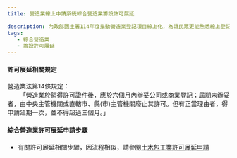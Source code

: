```yaml
---
title: 營造業線上申請系統綜合營造業籌設許可展延

description: 內政部國土署114年度推動營造業登記項目線上化，為讓民眾更能熟悉線上登記系統之操作，特此設計此指南網站引導民眾快速熟悉線上操作系統及熟悉線上送件流程。
tags:
   - 綜合營造業
   - 籌設許可展延
---
```


#### 許可展延相關規定

營造業法第14條規定：<br>
&emsp;&emsp;「營造業於領得許可證件後，應於六個月內辦妥公司或商業登記；屆期未辦妥者，由中央主管機關或直轄市、縣(市)主管機關廢止其許可。但有正當理由者，得申請延期一次，並不得超過三個月。」

#### 綜合營造業許可展延申請步驟

- 有關許可展延相關步驟，因流程相似，請參閱[土木包工業許可展延申請](../Civil_Contracting_Industry/Contractors_Registration_2.md)